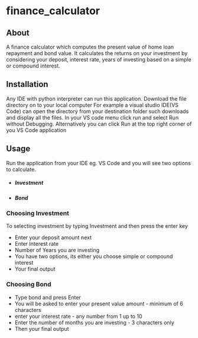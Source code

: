 # finance_calculator

## About
A finance calculator which computes the present value of home loan repayment and bond value. It calculates the returns on your investment
by considering your deposit, interest rate, years of investing based on a simple or compound interest.

## Installation
Any IDE with python interpreter can run this application. Download the file directory on to your local computer For example a visual studio IDE(VS Code) can open the directory from your destination folder such downloads and display all the files. In your VS code menu click run and select Run without Debugging. Alternatively you can click Run at the top right corner of you VS Code application

## Usage
Run the application from your IDE eg. VS Code and you will see two options to calculate.
- ##### Investment
- ##### Bond 

### Choosing Investment
To selecting investment by typing Investment and then press the enter key
- Enter your deposit amount next
- Enter Interest rate
- Number of Years you are investing
- You have two options, its either you choose simple or compound interest
- Your final output

### Choosing Bond
- Type bond and press Enter
- You will be asked to enter your present value amount - minimum of 6 characters
- enter your interest rate - any number from 1 up to 10
- Enter the number of months you are investing - 3 characters only
- Then your final output
